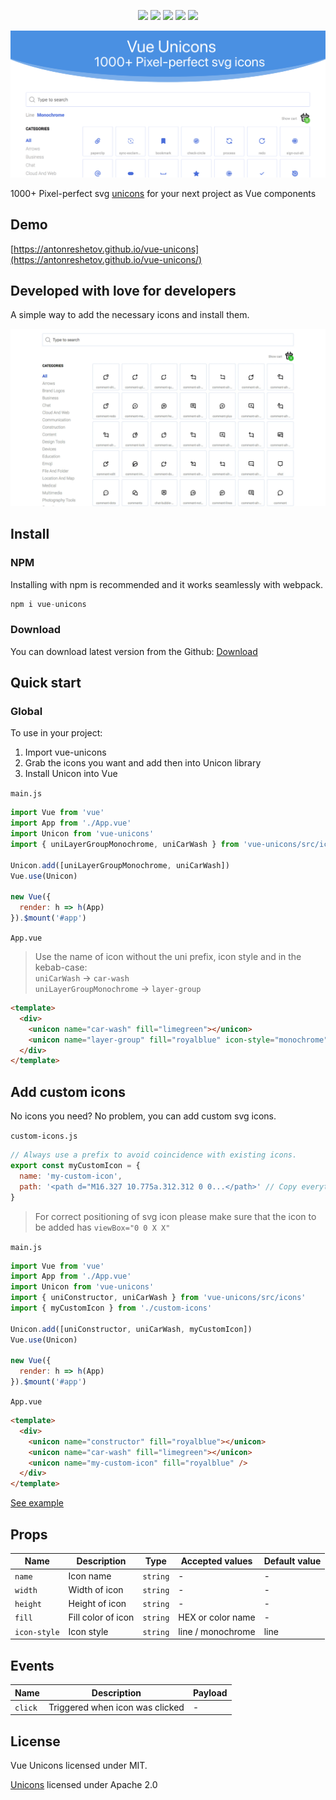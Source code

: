<p align="center">
  <img src="https://img.shields.io/npm/v/vue-unicons.svg">
  <img src="https://img.shields.io/github/issues/antonreshetov/vue-unicons.svg">
  <img src="https://img.shields.io/npm/dw/vue-unicons.svg">
  <img src="https://travis-ci.com/antonreshetov/vue-unicons.svg?branch=master">
  <img src="https://img.shields.io/github/license/antonreshetov/vue-unicons.svg">
</p>

<img src="./src/assets/hero.png" alt="logo of vue-unicons repository">

1000+ Pixel-perfect svg [unicons](https://github.com/iconscout/unicons) for your next project as Vue components

## Demo

[https://antonreshetov.github.io/vue-unicons](https://antonreshetov.github.io/vue-unicons/)

## Developed with love for developers

A simple way to add the necessary icons and install them.

<img src="./src/assets/demo.gif" alt="demo">

## Install

### NPM

Installing with npm is recommended and it works seamlessly with webpack.

```js
npm i vue-unicons
```

### Download

You can download latest version from the Github: [Download](https://github.com/antonreshetov/vue-unicons)

## Quick start

### Global

To use in your project:

1. Import vue-unicons
2. Grab the icons you want and add then into Unicon library
3. Install Unicon into Vue

`main.js`

```js
import Vue from 'vue'
import App from './App.vue'
import Unicon from 'vue-unicons'
import { uniLayerGroupMonochrome, uniCarWash } from 'vue-unicons/src/icons'

Unicon.add([uniLayerGroupMonochrome, uniCarWash])
Vue.use(Unicon)

new Vue({
  render: h => h(App)
}).$mount('#app')
```

`App.vue`

> Use the name of icon without the uni prefix, icon style and in the kebab-case: <br>
> `uniCarWash` -> `car-wash`<br>
> `uniLayerGroupMonochrome` -> `layer-group`

```html
<template>
  <div>
    <unicon name="car-wash" fill="limegreen"></unicon>
    <unicon name="layer-group" fill="royalblue" icon-style="monochrome"></unicon>
  </div>
</template>
```

## Add custom icons

No icons you need? No problem, you can add custom svg icons.

`custom-icons.js`

```js
// Always use a prefix to avoid coincidence with existing icons.
export const myCustomIcon = {
  name: 'my-custom-icon',
  path: '<path d="M16.327 10.775a.312.312 0 0...</path>' // Copy everything inside the svg tag of the icon you want and past there
}
```

>For correct positioning of svg icon please make sure that the icon to be added has `viewBox="0 0 X X"`

`main.js`

```js
import Vue from 'vue'
import App from './App.vue'
import Unicon from 'vue-unicons'
import { uniConstructor, uniCarWash } from 'vue-unicons/src/icons'
import { myCustomIcon } from './custom-icons'

Unicon.add([uniConstructor, uniCarWash, myCustomIcon])
Vue.use(Unicon)

new Vue({
  render: h => h(App)
}).$mount('#app')
```

`App.vue`

```html
<template>
  <div>
    <unicon name="constructor" fill="royalblue"></unicon>
    <unicon name="car-wash" fill="limegreen"></unicon>
    <unicon name="my-custom-icon" fill="royalblue" />
  </div>
</template>
```

[See example](https://codesandbox.io/s/vue-template-t8y1l)

## Props

|     Name     |    Description     |   Type   |  Accepted values  | Default value |
| ------------ | ------------------ | -------- | ----------------- | ------------- |
| `name`       | Icon name          | `string` | -                 | -             |
| `width`      | Width of icon      | `string` | -                 | -             |
| `height`     | Height of icon     | `string` | -                 | -             |
| `fill`       | Fill color of icon | `string` | HEX or color name | -             |
| `icon-style` | Icon style         | `string` | line / monochrome | line          |

## Events

|  Name   |           Description           | Payload |
| ------- | ------------------------------- | ------- |
| `click` | Triggered when icon was clicked | -       |

## License

Vue Unicons licensed under MIT.

[Unicons](https://github.com/iconscout/unicons) licensed under Apache 2.0
